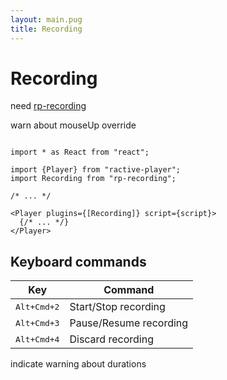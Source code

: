 ```yaml
---
layout: main.pug
title: Recording
---
```


# Recording

need <a href="https://github.com/ysulyma/rp-recording">rp-recording</a>

<p class="todo">warn about mouseUp override</p>

<pre class="language-tsx"><code>
import * as React from "react";

import {Player} from "ractive-player";
import Recording from "rp-recording";

/* ... */

&lt;Player plugins={[Recording]} script={script}&gt;
  {/* ... */}
&lt;/Player&gt;
</code></pre>

<h2>Keyboard commands</h2>

<table>
  <thead>
    <tr>
      <th scope="col">Key</th>
      <th scope="col">Command</th>
    </tr>
  </thead>
  <tbody>
    <tr>
      <td><kbd>Alt+Cmd+2</kbd></td>
      <td>Start/Stop recording</td>
    </tr>
    <tr>
      <td><kbd>Alt+Cmd+3</kbd></td>
      <td>Pause/Resume recording</td>
    </tr>
    <tr>
      <td><kbd>Alt+Cmd+4</kbd></td>
      <td>Discard recording</td>
    </tr>
  </tbody>
</table>

<p class="todo">indicate warning about durations</p>
